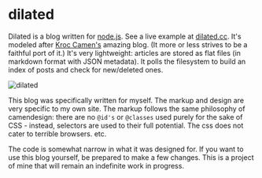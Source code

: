 # dilated

Dilated is a blog written for [node.js](http://nodejs.org/). See a live example 
at [dilated.cc](http://dilated.cc/). It's modeled after 
[Kroc Camen's](http://camendesign.com/) amazing blog. (It more or less strives 
to be a faithful port of it.) It's very lightweight: articles are stored as flat 
files (in markdown format with JSON metadata). It polls the filesystem 
to build an index of posts and check for new/deleted ones. 

![dilated](http://dilated.cc/img/thumb.png)

This blog was specifically written for myself. The markup and design 
are very specific to my own site. The markup follows the same philosophy of 
camendesign: there are no `@id's` or `@classes` used purely for the sake of 
CSS - instead, selectors are used to their full potential. The css does not 
cater to terrible browsers. etc.

The code is somewhat narrow in what it was designed for. If you want to 
use this blog yourself, be prepared to make a few changes. 
This is a project of mine that will remain an indefinite work in progress.